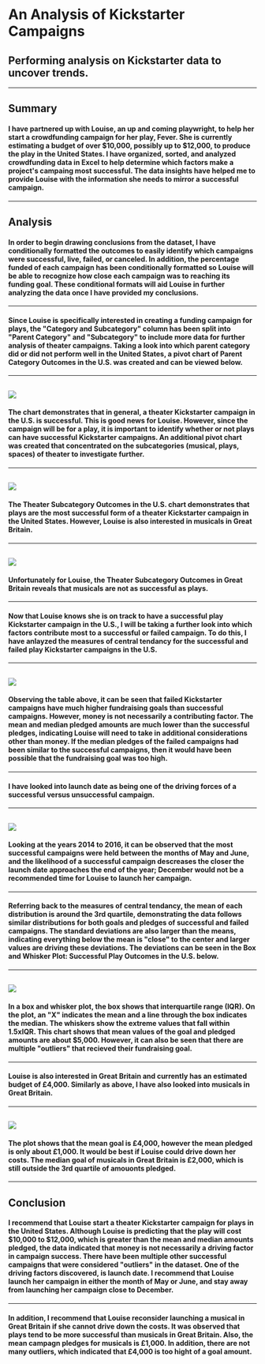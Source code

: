 # An Analysis of Kickstarter Campaigns
## Performing analysis on Kickstarter data to uncover trends.
---
## Summary 
#### I have partnered up with Louise, an up and coming playwright, to help her start a crowdfunding campaign for her play, Fever. She is currently estimating a budget of over $10,000, possibly up to $12,000, to produce the play in the United States. I have organized, sorted, and analyzed crowdfunding data in Excel to help determine which factors make a project's campaing most successful. The data insights have helped me to provide Louise with the information she needs to mirror a successful campaign. 
---
## Analysis
#### In order to begin drawing conclusions from the dataset, I have conditionally formatted the outcomes to easily identify which campaigns were successful, live, failed, or canceled. In addition, the percentage funded of each campaign has been conditionally formatted so Louise will be able to recognize how close each campaign was to reaching its funding goal. These conditional formats will aid Louise in further analyzing the data once I have provided my conclusions. 
---
#### Since Louise is specifically interested in creating a funding campaign for plays, the "Category and Subcategory" column has been split into "Parent Category" and "Subcategory" to include more data for further analysis of theater campaigns. Taking a look into which parent category did or did not perform well in the United States, a pivot chart of Parent Category Outcomes in the U.S. was created and can be viewed below. 
---
![](Parent%20Category%20Outcome.png)
---
#### The chart demonstrates that in general, a theater Kickstarter campaign in the U.S. is successful. This is good news for Louise. However, since the campaign will be for a play, it is important to identify whether or not plays can have successful Kickstarter campaigns. An additional pivot chart was created that concentrated on the subcategories (musical, plays, spaces) of theater to investigate further. 
---
![](Theater%20Subcategory%20Outcomes%20in%20the%20US.png)
---
#### The Theater Subcategory Outcomes in the U.S. chart demonstrates that plays are the most successful form of a theater Kickstarter campaign in the United States. However, Louise is also interested in musicals in Great Britain. 
---
![](Theater%20Subcategory%20Outcomes%20in%20Great%20Britain.png)
---
#### Unfortunately for Louise, the Theater Subcategory Outcomes in Great Britain reveals that musicals are not as successful as plays. 
---
#### Now that Louise knows she is on track to have a successful play Kickstarter campaign in the U.S., I will be taking a further look into which factors contribute most to a successful or failed campaign. To do this, I have anlayzed the measures of central tendancy for the successful and failed play Kickstarter campaigns in the U.S.
---
![](Theater%20Play%20Measures%20of%20Central%20Tendancy.png)
---
#### Observing the table above, it can be seen that failed Kickstarter campaigns have much higher fundraising goals than successful campaigns. However, money is not necessarily a contributing factor. The mean and median pledged amounts are much lower than the successful pledges, indicating Louise will need to take in additional considerations other than money. If the median pledges of the failed campaigns had been similar to the successful campaigns, then it would have been possible that the fundraising goal was too high. 
---
#### I have looked into launch date as being one of the driving forces of a successful versus unsuccessful campaign. 
---
![](Outcomes%20Based%20on%20Launch%20Date%20for%20Theater%20Kickstarter%20Campaigns.png)
---
#### Looking at the years 2014 to 2016, it can be observed that the most successful campaigns were held between the months of May and June, and the likelihood of a successful campaign descreases the closer the launch date approaches the end of the year; December would not be a recommended time for Louise to launch her campaign. 
--- 
#### Referring back to the measures of central tendancy, the mean of each distribution is around the 3rd quartile, demonstrating the data follows similar distributions for both goals and pledges of successful and failed campaigns. The standard deviations are also larger than the means, indicating everything below the mean is "close" to the center and larger values are driving these deviations. The deviations can be seen in the Box and Whisker Plot: Successful Play Outcomes in the U.S. below. 
---
![](Box%20and%20Whisker%20Plays%20US.png)
---
#### In a box and whisker plot, the box shows that interquartile range (IQR). On the plot, an "X" indicates the mean and a line through the box indicates the median. The whiskers show the extreme values that fall within 1.5xIQR. This chart shows that mean values of the goal and pledged amounts are about $5,000. However, it can also be seen that there are multiple "outliers" that recieved their fundraising goal. 
---
#### Louise is also interested in Great Britain and currently has an estimated budget of £4,000. Similarly as above, I have also looked into musicals in Great Britain. 
---
![](Box%20and%20Whisker%20Musical%20GB.png)
---
#### The plot shows that the mean goal is £4,000, however the mean pledged is only about £1,000. It would be best if Louise could drive down her costs. The median goal of musicals in Great Britain is £2,000, which is still outside the 3rd quartile of amouonts pledged. 
---
## Conclusion
#### I recommend that Louise start a theater Kickstarter campaign for plays in the United States. Although Louise is predicting that the play will cost $10,000 to $12,000, which is greater than the mean and median amounts pledged, the data indicated that money is not necessarily a driving factor in campaign success. There have been multiple other successful campaigns that were considered "outliers" in the dataset. One of the driving factors discovered, is launch date. I recommend that Louise launch her campaign in either the month of May or June, and stay away from launching her campaign close to December. 
---
#### In addition, I recommend that Louise reconsider launching a musical in Great Britain if she cannot drive down the costs. It was observed that plays tend to be more successful than musicals in Great Britain. Also, the mean campagn pledges for musicals is £1,000. In addition, there are not many outliers, which indicated that £4,000 is too hight of a goal amount. 
